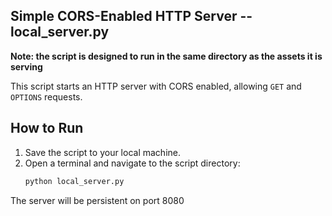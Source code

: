 ## Simple CORS-Enabled HTTP Server -- local_server.py

**Note: the script is designed to run in the same directory as the assets it is serving**

This script starts an HTTP server with CORS enabled, allowing `GET` and `OPTIONS` requests.

## How to Run
1. Save the script to your local machine.
2. Open a terminal and navigate to the script directory:
   ```bash
   python local_server.py
   ```

The server will be persistent on port 8080